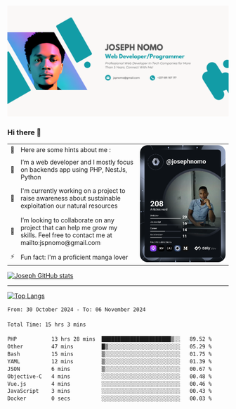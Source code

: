 ![Banner of my profile!](/Joseph_NOMO_NEW.png "Banner")

### Hi there 👋

<!--- | --  | 👋  | Here are some hints about me :                                                                                                 | <td rowspan=6><img src="/devcard.svg" width="400" alt="Joseph NOMO's Dev Card"/></td> |
| --- | --- | ------------------------------------------------------------------------------------------------------------------------------ | ------------------------------------------------------------------------------------- |
| --  | 🔭  | I’m a web developer and I mostly focus on backends app using PHP, NestJs, Python                                               |
| --  | 🦁  | I'm currently working on a project to raise awareness about sustainable exploitation our natural resources                     |
| --  | 👯  | I’m looking to collaborate on any project that can help me grow my skills. Feel free to contact me at mailto:jspnomo@gmail.com |
| --  | ⚡  | Fun fact: I'm a proficient manga lover                                                                                         |
--->

<table>
    <tr>
        <td width="1%">👋</td>
        <td width="55%">Here are some hints about me :</td>
        <td rowspan=6 width="44%"><img src="/devcard.svg" width="400" alt="Joseph NOMO's Dev Card"/></td>
    </tr>
    <tr>
        <td>🔭</td>
        <td>I’m a web developer and I mostly focus on backends app using PHP, NestJs, Python</td>
    </tr>
    <tr>
        <td>🦁</td>
        <td>I'm currently working on a project to raise awareness about sustainable exploitation our natural resources</td>
    </tr>
    <tr>
        <td>👯</td>
        <td>I’m looking to collaborate on any project that can help me grow my skills. Feel free to contact me at mailto:jspnomo@gmail.com</td>
    </tr>
    <tr>
        <td>⚡</td>
        <td>Fun fact: I'm a proficient manga lover</td>
    </tr>

</table>

[![Joseph GitHub stats](https://github-readme-stats-seven-sigma-53.vercel.app/api?username=Jspascal)](https://github.com/Jspascal/github-readme-stats)

---

[![Top Langs](https://github-readme-stats-seven-sigma-53.vercel.app/api/top-langs/?username=Jspascal&layout=compact)](https://github.com/Jspascal/github-readme-stats)

<!--START_SECTION:waka-->

```txt
From: 30 October 2024 - To: 06 November 2024

Total Time: 15 hrs 3 mins

PHP           13 hrs 28 mins  ██████████████████████▒░░   89.52 %
Other         47 mins         █▒░░░░░░░░░░░░░░░░░░░░░░░   05.29 %
Bash          15 mins         ▒░░░░░░░░░░░░░░░░░░░░░░░░   01.75 %
YAML          12 mins         ▒░░░░░░░░░░░░░░░░░░░░░░░░   01.39 %
JSON          6 mins          ▒░░░░░░░░░░░░░░░░░░░░░░░░   00.67 %
Objective-C   4 mins          ░░░░░░░░░░░░░░░░░░░░░░░░░   00.48 %
Vue.js        4 mins          ░░░░░░░░░░░░░░░░░░░░░░░░░   00.46 %
JavaScript    3 mins          ░░░░░░░░░░░░░░░░░░░░░░░░░   00.43 %
Docker        0 secs          ░░░░░░░░░░░░░░░░░░░░░░░░░   00.03 %
```

<!--END_SECTION:waka-->
